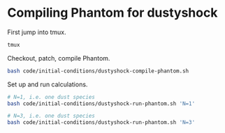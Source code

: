 Compiling Phantom for dustyshock
================================

First jump into tmux.

```bash
tmux
```

Checkout, patch, compile Phantom.

```bash
bash code/initial-conditions/dustyshock-compile-phantom.sh
```

Set up and run calculations.

```bash
# N=1, i.e. one dust species
bash code/initial-conditions/dustyshock-run-phantom.sh 'N=1'
```

```bash
# N=3, i.e. one dust species
bash code/initial-conditions/dustyshock-run-phantom.sh 'N=3'
```
